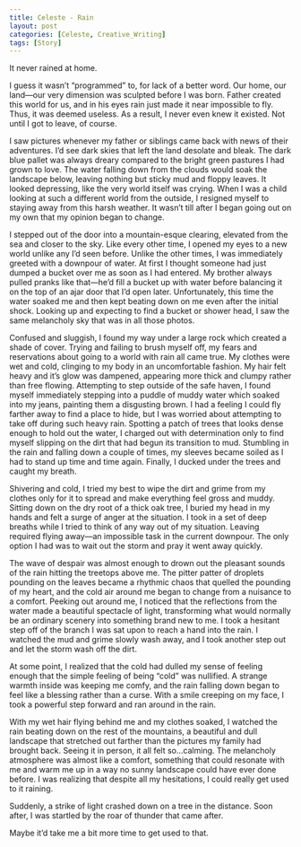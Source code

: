 ```yaml
---
title: Celeste - Rain
layout: post
categories: [Celeste, Creative_Writing]
tags: [Story]
---
```


It never rained at home.

I guess it wasn’t “programmed” to, for lack of a better word. Our home, our land—our very dimension was sculpted before I was born. Father created this world for us, and in his eyes rain just made it near impossible to fly. Thus, it was deemed useless. As a result, I never even knew it existed. Not until I got to leave, of course.

I saw pictures whenever my father or siblings came back with news of their adventures. I’d see dark skies that left the land desolate and bleak. The dark blue pallet was always dreary compared to the bright green pastures I had grown to love. The water falling down from the clouds would soak the landscape below, leaving nothing but sticky mud and floppy leaves. It looked depressing, like the very world itself was crying. When I was a child looking at such a different world from the outside, I resigned myself to staying away from this harsh weather. It wasn’t till after I began going out on my own that my opinion began to change.

I stepped out of the door into a mountain-esque clearing, elevated from the sea and closer to the sky. Like every other time, I opened my eyes to a new world unlike any I’d seen before. Unlike the other times, I was immediately greeted with a downpour of water. At first I thought someone had just dumped a bucket over me as soon as I had entered. My brother always pulled pranks like that—he’d fill a bucket up with water before balancing it on the top of an ajar door that I’d open later. Unfortunately, this time the water soaked me and then kept beating down on me even after the initial shock. Looking up and expecting to find a bucket or shower head, I saw the same melancholy sky that was in all those photos.

Confused and sluggish, I found my way under a large rock which created a shade of cover. Trying and failing to brush myself off, my fears and reservations about going to a world with rain all came true. My clothes were wet and cold, clinging to my body in an uncomfortable fashion. My hair felt heavy and it’s glow was dampened, appearing more thick and clumpy rather than free flowing. Attempting to step outside of the safe haven, I found myself immediately stepping into a puddle of muddy water which soaked into my jeans, painting them a disgusting brown. I had a feeling I could fly farther away to find a place to hide, but I was worried about attempting to take off during such heavy rain. Spotting a patch of trees that looks dense enough to hold out the water, I charged out with determination only to find myself slipping on the dirt that had begun its transition to mud. Stumbling in the rain and falling down a couple of times, my sleeves became soiled as I had to stand up time and time again. Finally, I ducked under the trees and caught my breath.

Shivering and cold, I tried my best to wipe the dirt and grime from my clothes only for it to spread and make everything feel gross and muddy. Sitting down on the dry root of a thick oak tree, I buried my head in my hands and felt a surge of anger at the situation. I took in a set of deep breaths while I tried to think of any way out of my situation. Leaving required flying away—an impossible task in the current downpour. The only option I had was to wait out the storm and pray it went away quickly. 

The wave of despair was almost enough to drown out the pleasant sounds of the rain hitting the treetops above me. The pitter patter of droplets pounding on the leaves became a rhythmic chaos that quelled the pounding of my heart, and the cold air around me began to change from a nuisance to a comfort. Peeking out around me, I noticed that the reflections from the water made a beautiful spectacle of light, transforming what would normally be an ordinary scenery into something brand new to me. I took a hesitant step off of the branch I was sat upon to reach a hand into the rain. I watched the mud and grime slowly wash away, and I took another step out and let the storm wash off the dirt.

At some point, I realized that the cold had dulled my sense of feeling enough that the simple feeling of being “cold” was nullified. A strange warmth inside was keeping me comfy, and the rain falling down began to feel like a blessing rather than a curse. With a smile creeping on my face, I took a powerful step forward and ran around in the rain. 

With my wet hair flying behind me and my clothes soaked, I watched the rain beating down on the rest of the mountains, a beautiful and dull landscape that stretched out farther than the pictures my family had brought back. Seeing it in person, it all felt so…calming. The melancholy atmosphere was almost like a comfort, something that could resonate with me and warm me up in a way no sunny landscape could have ever done before. I was realizing that despite all my hesitations, I could really get used to it raining.

Suddenly, a strike of light crashed down on a tree in the distance. Soon after, I was startled by the roar of thunder that came after.

Maybe it’d take me a bit more time to get used to that.

